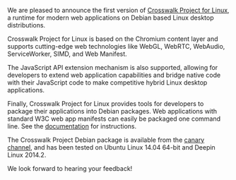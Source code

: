 We are pleased to announce the first version of [Crosswalk Project for Linux](https://www.crosswalk-project.org/documentation/linux.html), a runtime for modern web applications on Debian based Linux desktop distributions.

Crosswalk Project for Linux is based on the Chromium content layer and supports cutting-edge web technologies like WebGL, WebRTC, WebAudio, ServiceWorker, SIMD, and Web Manifest.

The JavaScript API extension mechanism is also supported, allowing for developers to extend web application capabilities and bridge native code with their JavaScript code to make competitive hybrid Linux desktop applications.

Finally, Crosswalk Project for Linux provides tools for developers to package their applications into Debian packages. Web applications with standard W3C web app manifests can easily be packaged one command line. See the [documentation](https://www.crosswalk-project.org/documentation/linux.html) for instructions.

The Crosswalk Project Debian package is available from the [canary channel](https://download.01.org/crosswalk/releases/crosswalk/linux/deb/canary/), and has been tested on Ubuntu Linux 14.04 64-bit and Deepin Linux 2014.2.

We look forward to hearing your feedback!